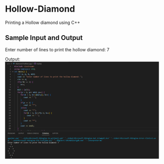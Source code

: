 # Hollow-Diamond

Printing a Hollow diamond using C++

## Sample Input and Output

Enter number of lines to print the hollow diamond: 7

Output:
![Alt Image text](/hollow_diamond_op.png?raw=true "Hollow Diamond Output")
